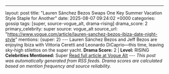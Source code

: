 ---
layout: post
title: "Lauren Sánchez Bezos Swaps One Key Summer Vacation Style Staple for Another"
date: 2025-08-07 09:24:02 +0000
categories: gossip
tags: [super, source-vogue_alt, drama-rising]
drama_score: 2
primary_celebrity: super
source: vogue_alt
source_url: "https://www.vogue.com/article/lauren-sanchez-bezos-ibiza-date-night-style"
mentions: {super: 2} --- Lauren Sánchez Bezos and Jeff Bezos are enjoying Ibiza with Vittoria Ceretti and Leonardo DiCaprio—this time, leaving sky-high stilettos on the super yacht. **Drama Score:** 2 | **Level:** RISING **Celebrities Mentioned:** Super [Read full article at Vogue Alt](https://www.vogue.com/article/lauren-sanchez-bezos-ibiza-date-night-style) --- *This post was automatically generated from RSS feeds. Drama scores are calculated based on mention frequency and source reliability.*
